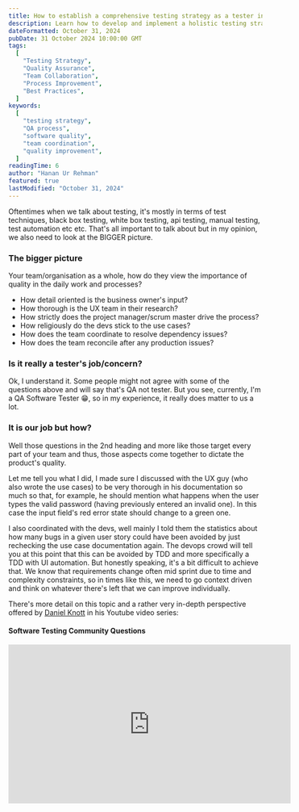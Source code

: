 ```yaml
---
title: How to establish a comprehensive testing strategy as a tester in your company?
description: Learn how to develop and implement a holistic testing strategy that goes beyond bug reporting to improve overall product quality.
dateFormatted: October 31, 2024
pubDate: 31 October 2024 10:00:00 GMT
tags:
  [
    "Testing Strategy",
    "Quality Assurance",
    "Team Collaboration",
    "Process Improvement",
    "Best Practices",
  ]
keywords:
  [
    "testing strategy",
    "QA process",
    "software quality",
    "team coordination",
    "quality improvement",
  ]
readingTime: 6
author: "Hanan Ur Rehman"
featured: true
lastModified: "October 31, 2024"
---
```


Oftentimes when we talk about testing, it's mostly in terms of test techniques, black box testing, white box testing, api testing, manual testing, test automation etc etc. That's all important to talk about but in my opinion, we also need to look at the BIGGER picture.

### The bigger picture

Your team/organisation as a whole, how do they view the importance of quality in the daily work and processes?

- How detail oriented is the business owner's input?
- How thorough is the UX team in their research?
- How strictly does the project manager/scrum master drive the process?
- How religiously do the devs stick to the use cases?
- How does the team coordinate to resolve dependency issues?
- How does the team reconcile after any production issues?

### Is it really a tester's job/concern?

Ok, I understand it. Some people might not agree with some of the questions above and will say that's QA not tester. But you see, currently, I'm a QA Software Tester 😁, so in my experience, it really does matter to us a lot.

### It is our job but how?

Well those questions in the 2nd heading and more like those target every part of your team and thus, those aspects come together to dictate the product's quality.

Let me tell you what I did, I made sure I discussed with the UX guy (who also wrote the use cases) to be very thorough in his documentation so much so that, for example, he should mention what happens when the user types the valid password (having previously entered an invalid one). In this case the input field's red error state should change to a green one.

I also coordinated with the devs, well mainly I told them the statistics about how many bugs in a given user story could have been avoided by just rechecking the use case documentation again. The devops crowd will tell you at this point that this can be avoided by TDD and more specifically a TDD with UI automation. But honestly speaking, it's a bit difficult to achieve that. We know that requirements change often mid sprint due to time and complexity constraints, so in times like this, we need to go context driven and think on whatever there's left that we can improve individually.

There's more detail on this topic and a rather very in-depth perspective offered by [Daniel Knott](https://www.linkedin.com/in/daniel-knott/) in his Youtube video series:

#### Software Testing Community Questions

<iframe width="560" height="315" src="https://www.youtube.com/embed/p0wRtDKhqlU?si=PddrZ0IELXalZGvJ&amp;controls=0" title="YouTube video player" frameborder="0" allow="accelerometer; autoplay; clipboard-write; encrypted-media; gyroscope; picture-in-picture; web-share" referrerpolicy="strict-origin-when-cross-origin" allowfullscreen></iframe>
